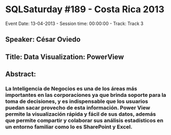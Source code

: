 # SQLSaturday #189 - Costa Rica 2013
Event Date: 13-04-2013 - Session time: 00:00:00 - Track: Track 3
## Speaker: César Oviedo
## Title: Data Visualization: PowerView
## Abstract:
### La Inteligencia de Negocios es una de los áreas más importantes en las corporaciones ya que brinda soporte para la toma de decisiones, y es indispensable que los usuarios puedan sacar provecho de esta información. Power View permite la visualización rápida y fácil de sus datos, además que permite compartir y colaborar sus análisis estadísticos en un entorno familiar como lo es SharePoint y Excel.

